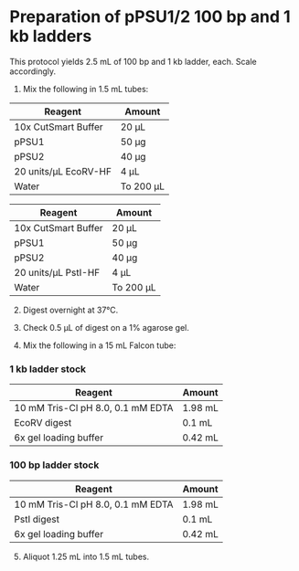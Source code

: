 # Preparation of pPSU1/2 100 bp and 1 kb ladders

This protocol yields 2.5 mL of 100 bp and 1 kb ladder, each. Scale accordingly.

1. Mix the following in 1.5 mL tubes:

| Reagent              | Amount    |       
|----------------------|-----------|       
| 10x CutSmart Buffer  | 20 μL     |       
| pPSU1                | 50 μg     |       
| pPSU2                | 40 μg     |       
| 20 units/μL EcoRV-HF | 4 μL      |       
| Water                | To 200 μL |       

| Reagent              | Amount    |
|----------------------|-----------|
| 10x CutSmart Buffer  | 20 μL     |
| pPSU1                | 50 μg     |
| pPSU2                | 40 μg     |
| 20 units/μL PstI-HF  | 4 μL      |
| Water                | To 200 μL |

2. Digest overnight at 37°C.

3. Check 0.5 μL of digest on a 1% agarose gel.

4. Mix the following in a 15 mL Falcon tube:

### 1 kb ladder stock
| Reagent                           | Amount  |
|-----------------------------------|---------|
| 10 mM Tris-Cl pH 8.0, 0.1 mM EDTA | 1.98 mL |
| EcoRV digest                      | 0.1 mL  |
| 6x gel loading buffer             | 0.42 mL |

### 100 bp ladder stock
| Reagent                           | Amount  |
|-----------------------------------|---------|
| 10 mM Tris-Cl pH 8.0, 0.1 mM EDTA | 1.98 mL |
| PstI digest                       | 0.1 mL  |
| 6x gel loading buffer             | 0.42 mL |

5. Aliquot 1.25 mL into 1.5 mL tubes.
